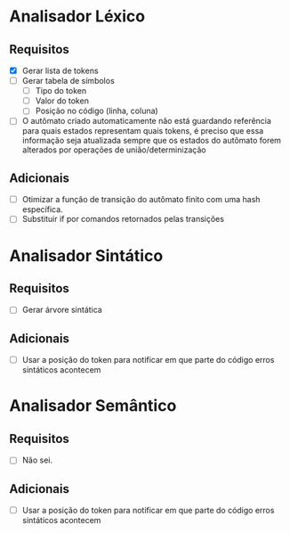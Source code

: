 # Analisador Léxico
## Requisitos
- [x] Gerar lista de tokens
- [ ] Gerar tabela de símbolos
  - [ ] Tipo do token
  - [ ] Valor do token
  - [ ] Posição no código (linha, coluna)
- [ ] O autômato criado automaticamente não está guardando referência para quais estados representam quais tokens, é preciso que essa informação seja atualizada sempre que os estados do autômato forem alterados por operações de união/determinização
## Adicionais
- [ ] Otimizar a função de transição do autômato finito com uma hash específica.
- [ ] Substituir if por comandos retornados pelas transições

# Analisador Sintático
## Requisitos
- [ ] Gerar árvore sintática

## Adicionais
- [ ] Usar a posição do token para notificar em que parte do código erros sintáticos acontecem

# Analisador Semântico
## Requisitos
- [ ] Não sei.

## Adicionais
- [ ] Usar a posição do token para notificar em que parte do código erros sintáticos acontecem
